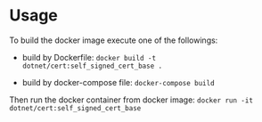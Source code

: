 
# Usage

To build the docker image execute one of the followings:

* build by Dockerfile:
`docker build -t dotnet/cert:self_signed_cert_base .`

* build by docker-compose file:
`docker-compose build`

Then run the docker container from docker image:
`docker run -it dotnet/cert:self_signed_cert_base`
